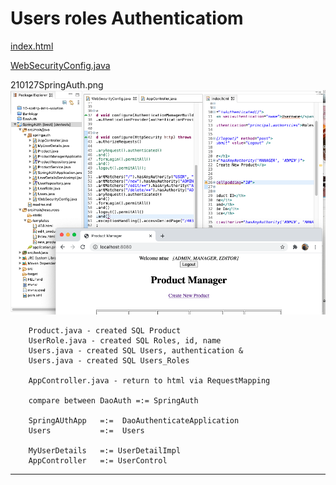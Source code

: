 Users roles Authenticatiom
===


[ index.html ]( /210127-SpringAUth/index.html)

[ WebSecurityConfig.java ]( /210127-SpringAUth/WebSecurityConfig.java)

210127SpringAuth.png <img src="210127SpringAuth.png">



		Product.java - created SQL Product
		UserRole.java - created SQL Roles, id, name
		Users.java - created SQL Users, authentication &
		Users.java - created SQL Users_Roles
		
		AppController.java - return to html via RequestMapping
		
		compare between DaoAuth =:= SpringAuth
		
		SpringAUthApp   =:=  DaoAuthenticateApplication
		Users  			=:=  Users
		
		MyUserDetails	=:= UserDetailImpl
		AppController	=:=	UserControl

---


